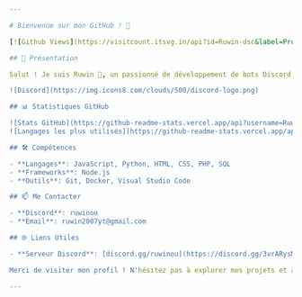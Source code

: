 ```yaml
---

# Bienvenue sur mon GitHub ! 👋

[![Github Views](https://visitcount.itsvg.in/api?id=Ruwin-dsc&label=Profile%20Views&color=11&icon=2&pretty=true)](https://visitcount.itsvg.in) ![GitHub Followers](https://img.shields.io/github/followers/Ruwin-dsc?style=social)

## 🚀 Présentation

Salut ! Je suis Ruwin 🎉, un passionné de développement de bots Discord 🤖. Sur ce profil, vous trouverez divers projets et exemples de bots Discord que j'ai créés et partagés. Mon objectif est de fournir des ressources utiles pour les développeurs Discord et de contribuer à la communauté.

![Discord](https://img.icons8.com/clouds/500/discord-logo.png)

## 📊 Statistiques GitHub

![Stats GitHub](https://github-readme-stats.vercel.app/api?username=Ruwin-dsc&show_icons=true&theme=radical)
![Langages les plus utilisés](https://github-readme-stats.vercel.app/api/top-langs/?username=Ruwin-dsc&layout=compact&theme=radical)

## 🛠️ Compétences

- **Langages**: JavaScript, Python, HTML, CSS, PHP, SQL
- **Frameworks**: Node.js
- **Outils**: Git, Docker, Visual Studio Code

## 📫 Me Contacter

- **Discord**: ruwinou
- **Email**: ruwin2007yt@gmail.com

## 🌐 Liens Utiles

- **Serveur Discord**: [discord.gg/ruwinou](https://discord.gg/3vrARysMt5)

Merci de visiter mon profil ! N'hésitez pas à explorer mes projets et à me contacter pour toute question ou collaboration. 🚀

---
```

